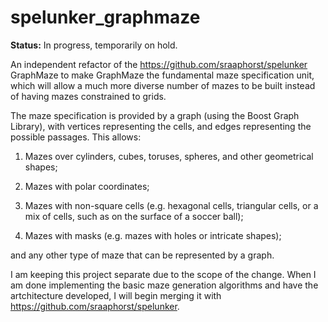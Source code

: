 # spelunker_graphmaze

**Status:** In progress, temporarily on hold.

An independent refactor of the https://github.com/sraaphorst/spelunker GraphMaze to make GraphMaze the fundamental maze specification unit, which will allow a much more diverse number of mazes to be built instead of having mazes constrained to grids.

The maze specification is provided by a graph (using the Boost Graph Library), with vertices representing the cells, and edges representing the possible passages. This allows:

1. Mazes over cylinders, cubes, toruses, spheres, and other geometrical shapes;

2. Mazes with polar coordinates;

3. Mazes with non-square cells (e.g. hexagonal cells, triangular cells, or a mix of cells, such as on the surface of a soccer ball);

4. Mazes with masks (e.g. mazes with holes or intricate shapes);

and any other type of maze that can be represented by a graph.

I am keeping this project separate due to the scope of the change. When I am done implementing the basic maze generation algorithms and have the artchitecture developed, I will begin merging it with https://github.com/sraaphorst/spelunker.

